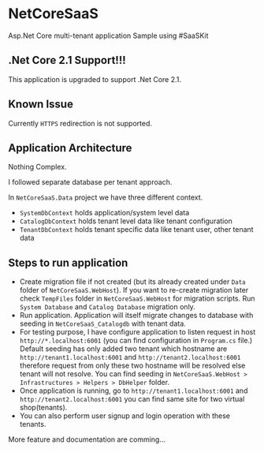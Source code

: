 # NetCoreSaaS
Asp.Net Core multi-tenant application Sample using #SaaSKit

## .Net Core 2.1 Support!!!
This application is upgraded to support .Net Core 2.1.

## Known Issue
Currently `HTTPS` redirection is not supported.

## Application Architecture
Nothing Complex.

I followed separate database per tenant approach.

In `NetCoreSaaS.Data` project we have three different context. 
+ `SystemDbContext` holds application/system level data
+ `CatalogDbContext` holds tenant level data like tenant configuration
+ `TenantDbContext` holds tenant specific data like tenant user, other tenant data

## Steps to run application
+ Create migration file if not created (but its already created under `Data` folder of `NetCoreSaaS.WebHost`). If you want to re-create migration later check `TempFiles` folder in `NetCoreSaaS.WebHost` for migration scripts. Run `System Database` and `Catalog Database` migration only.
+ Run application. Application will itself migrate changes to database with seeding in `NetCoreSaaS_Catalogdb` with tenant data.
+ For testing purpose, I have configure application to listen request in host `http://*.localhost:6001` (you can find configuration in `Program.cs` file.) Default seeding has only added two tenant which hostname are `http://tenant1.localhost:6001` and `http://tenant2.localhost:6001`  therefore request from only these two hostname will be resolved else tenant will not resolve. You can find seeding in `NetCoreSaaS.WebHost > Infrastructures > Helpers > DbHelper` folder.
+ Once application is running, go to `http://tenant1.localhost:6001` and `http://tenant2.localhost:6001` you can find same site for two virtual shop(tenants).
+ You can also perform user signup and login operation with these tenants.

More feature and documentation are comming...
